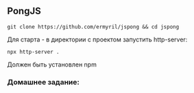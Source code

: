 ## PongJS

```
git clone https://github.com/ermyril/jspong && cd jspong
```

Для старта - в директории с проектом запустить http-server:

```
npx http-server .
```

Должен быть установлен npm


### Домашнее задание: 



